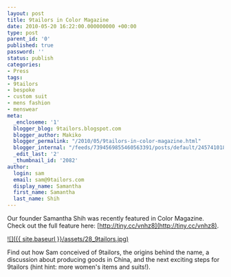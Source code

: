 ```yaml
---
layout: post
title: 9tailors in Color Magazine
date: 2010-05-20 16:22:00.000000000 +00:00
type: post
parent_id: '0'
published: true
password: ''
status: publish
categories:
- Press
tags:
- 9tailors
- bespoke
- custom suit
- mens fashion
- menswear
meta:
  _encloseme: '1'
  blogger_blog: 9tailors.blogspot.com
  blogger_author: Makiko
  blogger_permalink: "/2010/05/9tailors-in-color-magazine.html"
  blogger_internal: "/feeds/7394569855460563391/posts/default/2457410183082473423"
  _edit_last: '2'
  _thumbnail_id: '2082'
author:
  login: sam
  email: sam@9tailors.com
  display_name: Samantha
  first_name: Samantha
  last_name: Shih
---
```

Our founder Samantha Shih was recently featured in Color Magazine. Check out the full feature here: [http://tiny.cc/vnhz8](http://tiny.cc/vnhz8).

[![]({{ site.baseurl }}/assets/28_9tailors.jpg)](http://2.bp.blogspot.com/_20LDsLnO2rk/S_VjVkT8LEI/AAAAAAAAADQ/1PoWU-nOJtY/s1600/28_9tailors.jpg)  

Find out how Sam conceived of 9tailors, the origins behind the name, a discussion about producing goods in China, and the next exciting steps for 9tailors (hint hint: more women's items and suits!).